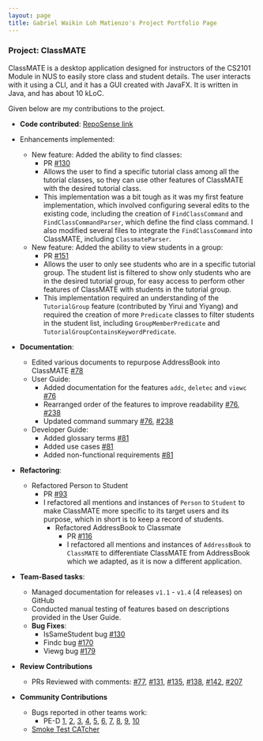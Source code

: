 ```yaml
---
layout: page
title: Gabriel Waikin Loh Matienzo's Project Portfolio Page
---
```


### Project: ClassMATE

ClassMATE is a desktop application designed for instructors of the CS2101 Module in NUS to easily store class and student details. The user interacts with it using a CLI, and it has a GUI created with JavaFX. It is written in Java, and has about 10 kLoC.

Given below are my contributions to the project.

* **Code contributed**: [RepoSense link](https://nus-cs2103-ay2122s1.github.io/tp-dashboard/)

* Enhancements implemented:
  * New feature: Added the ability to find classes:
    * PR [\#130]()
    * Allows the user to find a specific tutorial class among all the tutorial classes, so they can use other features of ClassMATE with the desired tutorial class.
    * This implementation was a bit tough as it was my first feature implementation, which involved configuring several edits to the existing code, including the creation of `FindClassCommand` and `FindClassCommandParser`, which define the find class command. I also modified several files to integrate the `FindClassCommand` into ClassMATE, including `ClassmateParser`.
  * New feature: Added the ability to view students in a group:
    * PR [\#151]()
    * Allows the user to only see students who are in a specific tutorial group. The student list is filtered to show only students who are in the desired tutorial group, for easy access to perform other features of ClassMATE with students in the tutorial group.
    * This implementation required an understanding of the `TutorialGroup` feature (contributed by Yirui and Yiyang) and required the creation of more `Predicate` classes to filter students in the student list, including `GroupMemberPredicate` and `TutorialGroupContainsKeywordPredicate`.

* **Documentation**:
    * Edited various documents to repurpose AddressBook into ClassMATE [\#78]()
    * User Guide:
        * Added documentation for the features `addc`, `deletec` and `viewc` [\#76]()
        * Rearranged order of the features to improve readability [\#76](), [\#238]()
        * Updated command summary [\#76](), [\#238]()
    * Developer Guide:
        * Added glossary terms [\#81]()
        * Added use cases [\#81]()
        * Added non-functional requirements [\#81]()

* **Refactoring**:
    * Refactored Person to Student
      * PR [\#93]()
      * I refactored all mentions and instances of `Person` to `Student` to make ClassMATE more specific to its target users and its purpose, which in short is to keep a record of students.
        * Refactored AddressBook to Classmate
          * PR [\#116]()
          * I refactored all mentions and instances of `AddressBook` to `ClassMATE` to differentiate ClassMATE from AddressBook which we adapted, as it is now a different application.

* **Team-Based tasks**:
    * Managed documentation for releases `v1.1` - `v1.4` (4 releases) on GitHub
    * Conducted manual testing of features based on descriptions provided in the User Guide.
    * **Bug Fixes**:
      * IsSameStudent bug [\#130]()
      * Findc bug [\#170]()
      * Viewg bug [\#179]()

* **Review Contributions**
    * PRs Reviewed with comments: [\#77](), [\#131](), [\#135](), [\#138](), [\#142](), [\#207]()

* **Community Contributions**
    * Bugs reported in other teams work:
      * PE-D [1](https://github.com/AY2122S1-CS2103-W14-2/tp/issues/146), [2](https://github.com/AY2122S1-CS2103-W14-2/tp/issues/152), [3](https://github.com/AY2122S1-CS2103-W14-2/tp/issues/162), [4](https://github.com/AY2122S1-CS2103-W14-2/tp/issues/170), [5](https://github.com/AY2122S1-CS2103-W14-2/tp/issues/172), [6](https://github.com/AY2122S1-CS2103-W14-2/tp/issues/181), [7](https://github.com/AY2122S1-CS2103-W14-2/tp/issues/182), [8](https://github.com/AY2122S1-CS2103-W14-2/tp/issues/184), [9](https://github.com/AY2122S1-CS2103-W14-2/tp/issues/185), [10](https://github.com/AY2122S1-CS2103-W14-2/tp/issues/187)
    * [Smoke Test CATcher](https://github.com/GabrielWLM/ped)

